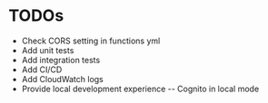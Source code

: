 # TODOs

- Check CORS setting in functions yml
- Add unit tests
- Add integration tests
- Add CI/CD
- Add CloudWatch logs
- Provide local development experience
  -- Cognito in local mode
